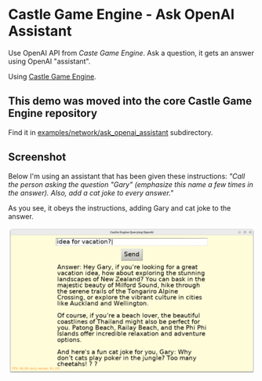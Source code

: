 # Castle Game Engine - Ask OpenAI Assistant

Use OpenAI API from _Caste Game Engine_. Ask a question, it gets an answer using OpenAI "assistant".

Using [Castle Game Engine](https://castle-engine.io/).

## This demo was moved into the core Castle Game Engine repository

Find it in [examples/network/ask_openai_assistant](https://github.com/castle-engine/castle-engine/tree/master/examples/network/ask_openai_assistant) subdirectory.


## Screenshot

Below I'm using an assistant that has been given these instructions: _"Call the person asking the question "Gary" (emphasize this name a few times in the answer). Also, add a cat joke to every answer."_

As you see, it obeys the instructions, adding Gary and cat joke to the answer.

![Screenshot](screenshot.png)


